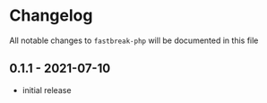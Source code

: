 # Changelog

All notable changes to `fastbreak-php` will be documented in this file

## 0.1.1 - 2021-07-10

- initial release
